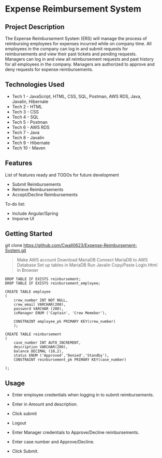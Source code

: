 # Expense Reimbursement System

## Project Description

The Expense Reimbursement System (ERS) will manage the process of reimbursing employees for expenses incurred while on company time. All employees in the company can log in and submit requests for reimbursements and view their past tickets and pending requests. Managers can log in and view all reimbursement requests and past history for all employees in the company. Managers are authorized to approve and deny requests for expense reimbursements.

## Technologies Used

* Tech 1 - JavaScript, HTML, CSS, SQL, Postman, AWS RDS, Java, Javalin, Hibernate
* Tech 2 - HTML
* Tech 3 - CSS
* Tech 4 - SQL
* Tech 5 - Postman
* Tech 6 - AWS RDS
* Tech 7 - Java
* Tech 8 - Javalin
* Tech 9 - Hibernate
* Tech 10 - Maven



## Features

List of features ready and TODOs for future development
* Submit Reimbursements
* Retrieve Reimbursements
* Accept/Decline Reimbursements

To-do list:
* Include Angular/Spring
* Imporve UI

## Getting Started
   
git clone https://github.com/Cwall0623/Expense-Reimbursement-System.git


> Make AWS account 
> Download MariaDB
> Connect MariaDB to AWS Database
> Set up tables in MariaDB
> Run Javalin
> Copy/Paste Login.Html in Browser

```DROP TABLE IF EXISTS employee;
DROP TABLE IF EXISTS reinbursement;
DROP TABLE IF EXISTS reinbursement_employee;

CREATE TABLE employee
(
	crew_number INT NOT NULL,
	crew_email VARCHAR(200),
	password VARCHAR (200),
	isManager ENUM ('Captain', 'Crew Memeber'),
	
	CONSTRAINT employee_pk PRIMARY KEY(crew_number)
	);

CREATE TABLE reinbursement
(
	case_number INT AUTO_INCREMENT,
	description VARCHAR(200),
	balance DECIMAL (10,2),
	status ENUM ('Approved','Denied','Standby'),
	CONSTRAINT reinbursement_pk PRIMARY KEY(case_number)
	
);
```
## Usage

- Enter employee credentials when logging in to submit reimbursements.
- Enter in Amount and description.
- Click submit
- Logout

- Enter Manager credentials to Approve/Decline reimbursements.
- Enter case number and Approve/Decline.
- Click Submit.




